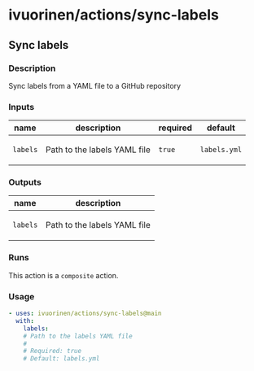 # ivuorinen/actions/sync-labels

## Sync labels

### Description

Sync labels from a YAML file to a GitHub repository

### Inputs

| name     | description                         | required | default      |
|----------|-------------------------------------|----------|--------------|
| `labels` | <p>Path to the labels YAML file</p> | `true`   | `labels.yml` |

### Outputs

| name     | description                         |
|----------|-------------------------------------|
| `labels` | <p>Path to the labels YAML file</p> |

### Runs

This action is a `composite` action.

### Usage

```yaml
- uses: ivuorinen/actions/sync-labels@main
  with:
    labels:
    # Path to the labels YAML file
    #
    # Required: true
    # Default: labels.yml
```
